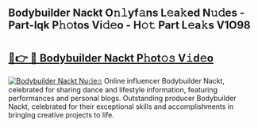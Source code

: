 ## Bodybuilder Nackt O𝚗𝚕yf𝚊ns L𝚎a𝚔ed N𝚞𝚍es - Part-Iqk P𝚑𝚘tos Vi𝚍𝚎o - H𝚘𝚝 Part L𝚎a𝚔s V1O98

# <h2><a href="http://kf90f5.oniu.top/?m=Bodybuilder+Nackt">🔗👉 🔴 Bodybuilder Nackt P𝚑ot𝚘𝚜 V𝚒d𝚎o</a></h2>

[![Bodybuilder Nackt Nu𝚍e𝚜](https://i.imgur.com/0qMVB7G.gif)](http://kf90f5.oniu.top/?m=Bodybuilder+Nackt)
Online influencer Bodybuilder Nackt, celebrated for sharing dance and lifestyle information, featuring performances and personal blogs. Outstanding producer Bodybuilder Nackt, celebrated for their exceptional skills and accomplishments in bringing creative projects to life.  
